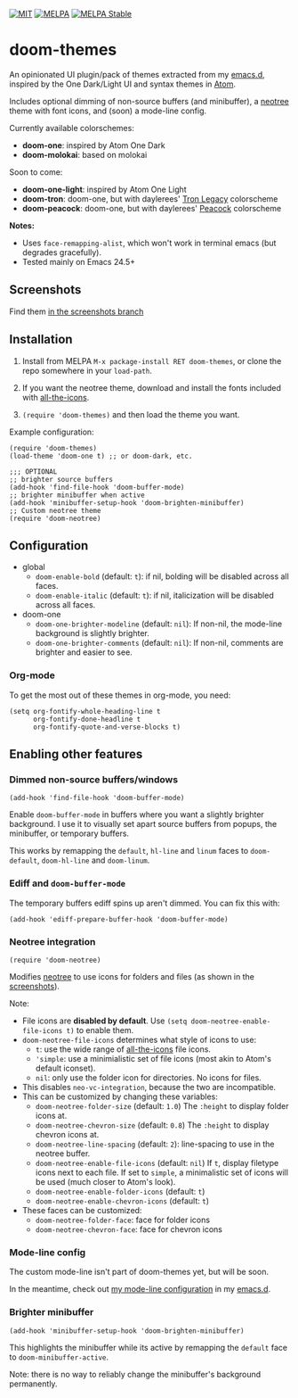 [![MIT](https://img.shields.io/badge/license-MIT-green.svg)](./LICENSE)
[![MELPA](http://melpa.org/packages/doom-themes-badge.svg)](http://melpa.org/#/doom-themes)
[![MELPA Stable](http://stable.melpa.org/packages/doom-themes-badge.svg)](http://stable.melpa.org/#/doom-themes)

# doom-themes

An opinionated UI plugin/pack of themes extracted from my [emacs.d],
inspired by the One Dark/Light UI and syntax themes
in [Atom](http://atom.io).

Includes optional dimming of non-source buffers (and minibuffer), a
[neotree] theme with font icons, and (soon) a mode-line config.

Currently available colorschemes:
+ **doom-one**: inspired by Atom One Dark
+ **doom-molokai**: based on molokai

Soon to come:
+ **doom-one-light**: inspired by Atom One Light
+ **doom-tron**: doom-one, but with
  daylerees' [Tron Legacy][daylerees] colorscheme
+ **doom-peacock**: doom-one, but with daylerees' [Peacock][daylerees]
  colorscheme

**Notes:**

+ Uses `face-remapping-alist`, which won't work in terminal emacs (but
  degrades gracefully).
+ Tested mainly on Emacs 24.5+

## Screenshots

Find them [in the screenshots branch][screenshots]

## Installation

1. Install from MELPA `M-x package-install RET doom-themes`, or clone
   the repo somewhere in your `load-path`.

2. If you want the neotree theme, download and install the fonts included
   with [all-the-icons].

3. `(require 'doom-themes)` and then load the theme you want.

Example configuration:

```emacs-lisp
(require 'doom-themes)
(load-theme 'doom-one t) ;; or doom-dark, etc.

;;; OPTIONAL
;; brighter source buffers
(add-hook 'find-file-hook 'doom-buffer-mode)
;; brighter minibuffer when active
(add-hook 'minibuffer-setup-hook 'doom-brighten-minibuffer)
;; Custom neotree theme
(require 'doom-neotree)
```

## Configuration

+ global
    + `doom-enable-bold` (default: `t`): if nil, bolding will be disabled
    across all faces.
    + `doom-enable-italic` (default: `t`): if nil, italicization will be
    disabled across all faces.
+ doom-one
    + `doom-one-brighter-modeline` (default: `nil`): If non-nil, the
    mode-line background is slightly brighter.
    + `doom-one-brighter-comments` (default: `nil`): If non-nil, comments
    are brighter and easier to see.

### Org-mode

To get the most out of these themes in org-mode, you need:

``` emacs-lisp
(setq org-fontify-whole-heading-line t
      org-fontify-done-headline t
      org-fontify-quote-and-verse-blocks t)
```

## Enabling other features

### Dimmed non-source buffers/windows

`(add-hook 'find-file-hook 'doom-buffer-mode)`

Enable `doom-buffer-mode` in buffers where you want a slightly
brighter background. I use it to visually set apart source buffers
from popups, the minibuffer, or temporary buffers.

This works by remapping the `default`, `hl-line` and `linum` faces to
`doom-default`, `doom-hl-line` and `doom-linum`.

### Ediff and `doom-buffer-mode`

The temporary buffers ediff spins up aren't dimmed. You can fix this
with:

`(add-hook 'ediff-prepare-buffer-hook 'doom-buffer-mode)`

### Neotree integration

`(require 'doom-neotree)`

Modifies [neotree] to use icons for folders and files (as shown in the
[screenshots]).

Note:
+ File icons are **disabled by default**. Use
  `(setq doom-neotree-enable-file-icons t)` to enable them.
+ `doom-neotree-file-icons` determines what style of icons to use:
  + `t`: use the wide range of [all-the-icons] file icons.
  + `'simple`: use a minimialistic set of file icons (most akin to
    Atom's default iconset).
  + `nil`: only use the folder icon for directories. No icons for files.
+ This disables `neo-vc-integration`, because the two are
  incompatible.
+ This can be customized by changing these variables:
  + `doom-neotree-folder-size` (default: `1.0`) The `:height` to
    display folder icons at.
  + `doom-neotree-chevron-size` (default: `0.8`) The `:height` to
    display chevron icons at.
  + `doom-neotree-line-spacing` (default: `2`): line-spacing to use in
    the neotree buffer.
  + `doom-neotree-enable-file-icons` (default: `nil`) If `t`, display
    filetype icons next to each file. If set to `simple`, a
    minimalistic set of icons will be used (much closer to Atom's
    look).
  + `doom-neotree-enable-folder-icons` (default: `t`)
  + `doom-neotree-enable-chevron-icons` (default: `t`)
+ These faces can be customized:
  + `doom-neotree-folder-face`: face for folder icons
  + `doom-neotree-chevron-face`: face for chevron icons

### Mode-line config

The custom mode-line isn't part of doom-themes yet, but will be soon.

In the meantime, check out [my mode-line configuration][mode-line] in
my [emacs.d].

### Brighter minibuffer

`(add-hook 'minibuffer-setup-hook 'doom-brighten-minibuffer)`

This highlights the minibuffer while its active by remapping the
`default` face to `doom-minibuffer-active`.

Note: there is no way to reliably change the minibuffer's background
permanently.


[all-the-icons]: https://github.com/domtronn/all-the-icons.el
[daylerees]: http://daylerees.github.io/
[emacs.d]: https://github.com/hlissner/.emacs.d
[mode-line]: https://github.com/hlissner/.emacs.d/blob/master/core/core-modeline.el
[neotree]: https://github.com/jaypei/emacs-neotree
[screenshots]: https://github.com/hlissner/emacs-doom-theme/tree/screenshots
[config]: https://github.com/hlissner/.emacs.d/blob/master/core/core-ui.el#L91
